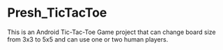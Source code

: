 # Presh_TicTacToe
This is an Android Tic-Tac-Toe Game project that can change board size from 3x3 to 5x5 and can use one or two human players.

